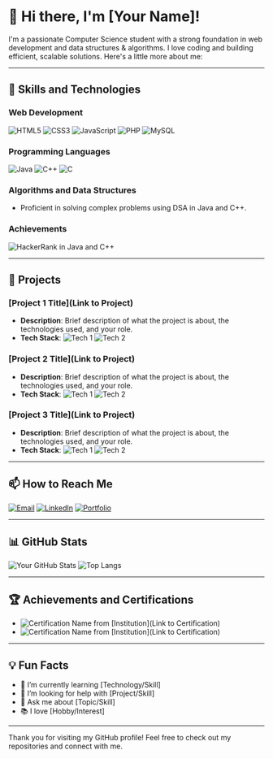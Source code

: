 # 👋 Hi there, I'm [Your Name]!

I'm a passionate Computer Science student with a strong foundation in web development and data structures & algorithms. I love coding and building efficient, scalable solutions. Here's a little more about me:

---

## 🚀 Skills and Technologies

### Web Development
![HTML5](https://img.shields.io/badge/HTML5-E34F26?style=for-the-badge&logo=html5&logoColor=white)
![CSS3](https://img.shields.io/badge/CSS3-1572B6?style=for-the-badge&logo=css3&logoColor=white)
![JavaScript](https://img.shields.io/badge/JavaScript-F7DF1E?style=for-the-badge&logo=javascript&logoColor=black)
![PHP](https://img.shields.io/badge/PHP-777BB4?style=for-the-badge&logo=php&logoColor=white)
![MySQL](https://img.shields.io/badge/MySQL-4479A1?style=for-the-badge&logo=mysql&logoColor=white)

### Programming Languages
![Java](https://img.shields.io/badge/Java-ED8B00?style=for-the-badge&logo=java&logoColor=white)
![C++](https://img.shields.io/badge/C++-00599C?style=for-the-badge&logo=cplusplus&logoColor=white)
![C](https://img.shields.io/badge/C-00599C?style=for-the-badge&logo=c&logoColor=white)

### Algorithms and Data Structures
- Proficient in solving complex problems using DSA in Java and C++.

### Achievements
![HackerRank](https://img.shields.io/badge/HackerRank-5_star-green?style=for-the-badge&logo=hackerrank&logoColor=white) in Java and C++

---

## 💼 Projects

### [Project 1 Title](Link to Project)
- **Description**: Brief description of what the project is about, the technologies used, and your role.
- **Tech Stack**: ![Tech 1](https://img.shields.io/badge/Tech1-Label-Color?style=for-the-badge) ![Tech 2](https://img.shields.io/badge/Tech2-Label-Color?style=for-the-badge)

### [Project 2 Title](Link to Project)
- **Description**: Brief description of what the project is about, the technologies used, and your role.
- **Tech Stack**: ![Tech 1](https://img.shields.io/badge/Tech1-Label-Color?style=for-the-badge) ![Tech 2](https://img.shields.io/badge/Tech2-Label-Color?style=for-the-badge)

### [Project 3 Title](Link to Project)
- **Description**: Brief description of what the project is about, the technologies used, and your role.
- **Tech Stack**: ![Tech 1](https://img.shields.io/badge/Tech1-Label-Color?style=for-the-badge) ![Tech 2](https://img.shields.io/badge/Tech2-Label-Color?style=for-the-badge)

---

## 📫 How to Reach Me

[![Email](https://img.shields.io/badge/Email-D14836?style=for-the-badge&logo=gmail&logoColor=white)](mailto:your.email@example.com)
[![LinkedIn](https://img.shields.io/badge/LinkedIn-0077B5?style=for-the-badge&logo=linkedin&logoColor=white)](https://www.linkedin.com/in/your-profile)
[![Portfolio](https://img.shields.io/badge/Portfolio-0077B5?style=for-the-badge&logo=About.me&logoColor=white)](http://your-portfolio.com)

---

## 📊 GitHub Stats

![Your GitHub Stats](https://github-readme-stats.vercel.app/api?username=your-github-username&show_icons=true&theme=radical)
![Top Langs](https://github-readme-stats.vercel.app/api/top-langs/?username=your-github-username&layout=compact&theme=radical)

---

## 🏆 Achievements and Certifications

- ![Certification Name](https://img.shields.io/badge/Certification-Label-Color?style=for-the-badge) from [Institution](Link to Certification)
- ![Certification Name](https://img.shields.io/badge/Certification-Label-Color?style=for-the-badge) from [Institution](Link to Certification)

---

## 💡 Fun Facts

- 🌱 I’m currently learning [Technology/Skill]
- 🤔 I’m looking for help with [Project/Skill]
- 💬 Ask me about [Topic/Skill]
- 📚 I love [Hobby/Interest]

---

Thank you for visiting my GitHub profile! Feel free to check out my repositories and connect with me.
